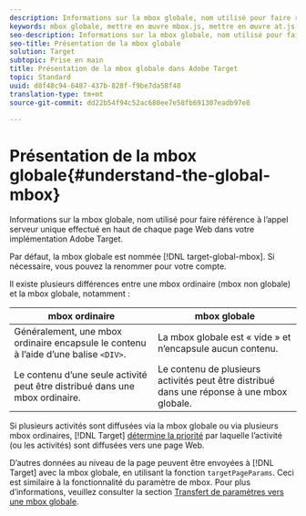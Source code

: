 ```yaml
---
description: Informations sur la mbox globale, nom utilisé pour faire référence à l’appel serveur unique effectué en haut de chaque page Web dans votre implémentation Adobe Target.
keywords: mbox globale, mettre en œuvre mbox.js, mettre en œuvre at.js
seo-description: Informations sur la mbox globale, nom utilisé pour faire référence à l’appel serveur unique effectué en haut de chaque page Web dans votre implémentation Adobe Target.
seo-title: Présentation de la mbox globale
solution: Target
subtopic: Prise en main
title: Présentation de la mbox globale dans Adobe Target
topic: Standard
uuid: d8f48c94-6487-437b-828f-f9be7da58f48
translation-type: tm+mt
source-git-commit: dd22b54f94c52ac680ee7e58fb691307eadb97e8

---
```



# Présentation de la mbox globale{#understand-the-global-mbox}

Informations sur la mbox globale, nom utilisé pour faire référence à l’appel serveur unique effectué en haut de chaque page Web dans votre implémentation Adobe Target.

Par défaut, la mbox globale est nommée [!DNL target-global-mbox]. Si nécessaire, vous pouvez la renommer pour votre compte.

Il existe plusieurs différences entre une mbox ordinaire (mbox non globale) et la mbox globale, notamment :

| mbox ordinaire | mbox globale |
|--- |--- |
| Généralement, une mbox ordinaire encapsule le contenu à l’aide d’une balise `<DIV>`. | La mbox globale est « vide » et n’encapsule aucun contenu. |
| Le contenu d’une seule activité peut être distribué dans une mbox ordinaire. | Le contenu de plusieurs activités peut être distribué dans une réponse à une mbox globale. |

Si plusieurs activités sont diffusées via la mbox globale ou via plusieurs mbox ordinaires, [!DNL Target] [détermine la priorité](../../../../c-activities/priority.md#concept_1780C11FEA57440499F0047DD6900E0F) par laquelle l’activité (ou les activités) sont diffusées vers une page Web.

D’autres données au niveau de la page peuvent être envoyées à [!DNL Target] avec la mbox globale, en utilisant la fonction `targetPageParams`. Ceci est similaire à la fonctionnalité du paramètre de mbox. Pour plus d’informations, veuillez consulter la section [Transfert de paramètres vers une mbox globale](../../../../c-implementing-target/c-implementing-target-for-client-side-web/t-mbox-download/c-understanding-global-mbox/pass-parameters-to-global-mbox.md#concept_33362A04146C4E3C8E7089B65F38B5E5).
